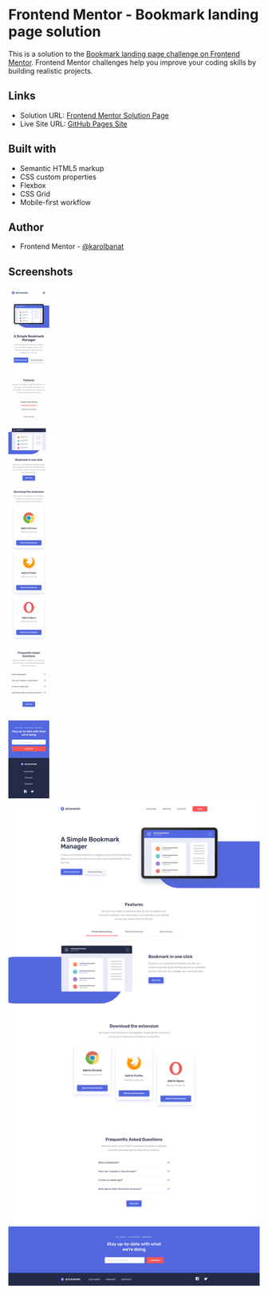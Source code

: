 # Frontend Mentor - Bookmark landing page solution

This is a solution to the [Bookmark landing page challenge on Frontend Mentor](https://www.frontendmentor.io/challenges/bookmark-landing-page-5d0b588a9edda32581d29158). Frontend Mentor challenges help you improve your coding skills by building realistic projects.

## Links

- Solution URL: [Frontend Mentor Solution Page](https://www.frontendmentor.io/solutions/bookmark-landing-page-tI3vrWgUu8)
- Live Site URL: [GitHub Pages Site](https://karolbanat.github.io/bookmark-landing-page/)

## Built with

- Semantic HTML5 markup
- CSS custom properties
- Flexbox
- CSS Grid
- Mobile-first workflow

## Author

- Frontend Mentor - [@karolbanat](https://www.frontendmentor.io/profile/karolbanat)

## Screenshots

![](./screenshots/screenshot-mobile.png)
![](./screenshots/screenshot-desktop.png)

